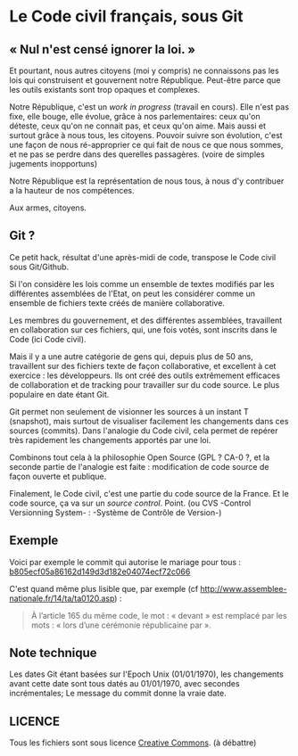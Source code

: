 Le Code civil français, sous Git
================================

« Nul n'est censé ignorer la loi. »
-----------------------------------
Et pourtant, nous autres citoyens (moi y compris) ne connaissons pas les lois qui construisent et gouvernent notre République. Peut-être parce que les outils existants sont trop opaques et complexes.

Notre République, c'est un *work in progress* (travail en cours). Elle n'est pas fixe, elle bouge, elle évolue, grâce à nos parlementaires: ceux qu'on déteste, ceux qu'on ne connait pas, et ceux qu'on aime. Mais aussi et surtout grâce à nous tous, les citoyens. Pouvoir suivre son évolution, c'est une façon de nous ré-approprier ce qui fait de nous ce que nous sommes, et ne pas se perdre dans des querelles passagères. (voire de simples jugements inopportuns)

Notre République est la représentation de nous tous, à nous d'y contribuer a la hauteur de nos compétences.

Aux armes, citoyens.

Git ?
----
Ce petit hack, résultat d'une après-midi de code, transpose le Code civil sous Git/Github.

Si l'on considère les lois comme un ensemble de textes modifiés par les différentes assemblées de l'Etat, on peut les considérer comme un ensemble de fichiers texte créés de manière collaborative.

Les membres du gouvernement, et des différentes assemblées, travaillent en collaboration sur ces fichiers, qui, une fois votés, sont inscrits dans le Code (ici Code civil).

Mais il y a une autre catégorie de gens qui, depuis plus de 50 ans, travaillent sur des fichiers texte de façon collaborative, et excellent à cet exercice : les développeurs. Ils ont créé des outils extrêmement efficaces de collaboration et de tracking pour travailler sur du code source. Le plus populaire en date étant Git.

Git permet non seulement de visionner les sources à un instant T (snapshot), mais surtout de visualiser facilement les changements dans ces sources (commits). Dans l'analogie du Code civil, cela permet de repérer très rapidement les changements apportés par une loi.

Combinons tout cela à la philosophie Open Source (GPL ? CA-0 ?, et la seconde partie de l'analogie est faite : modification de code source de façon ouverte et publique.

Finalement, le Code civil, c'est une partie du code source de la France. Et le code source, ça va sur un *source control*. Point. (ou CVS -Control Versionning System- : -Système de Contrôle de Version-)

Exemple
-------
Voici par exemple le commit qui autorise le mariage pour tous : [b805ecf05a86162d149d3d182e04074ecf72c066](https://github.com/steeve/france.code-civil/commit/b805ecf05a86162d149d3d182e04074ecf72c066)

C'est quand même plus lisible que, par exemple (cf http://www.assemblee-nationale.fr/14/ta/ta0120.asp) :
> À l’article 165 du même code, le mot : « devant » est remplacé par les mots : « lors d’une cérémonie républicaine par ».

Note technique
--------------
Les dates Git étant basées sur l'Epoch Unix (01/01/1970), les changements avant cette date sont tous datés au 01/01/1970, avec secondes incrémentales; Le message du commit donne la vraie date.

LICENCE
-------
Tous les fichiers sont sous licence [Creative Commons](https://creativecommons.org/licenses/by/4.0/).
(à débattre)
